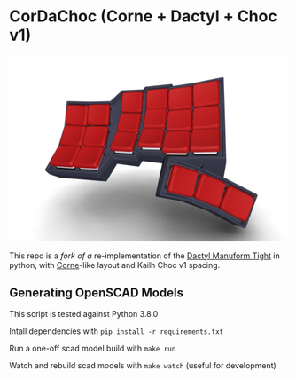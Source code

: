 # CorDaChoc (Corne + Dactyl + Choc v1)

![Photo](left.png)

This repo is a _fork of a_ re-implementation of the [Dactyl Manuform Tight](https://github.com/okke-formsma/dactyl-manuform-tight) in python, with [Corne](https://github.com/foostan/crkbd)-like layout and Kailh Choc v1 spacing.


## Generating OpenSCAD Models

This script is tested against Python 3.8.0

Intall dependencies with `pip install -r requirements.txt`

Run a one-off scad model build with `make run`

Watch and rebuild scad models with `make watch` (useful for development)
